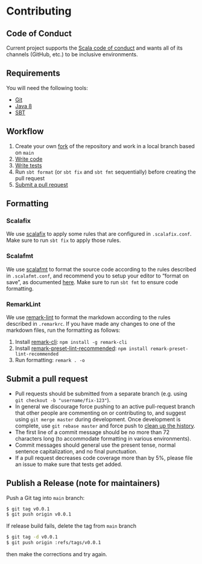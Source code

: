 # Contributing

## Code of Conduct

Current project supports the [Scala code of conduct][code-of-conduct] and
wants all of its channels (GitHub, etc.) to be inclusive environments.

## Requirements

You will need the following tools:

*   [Git][git]
*   [Java 8][java-8]
*   [SBT][sbt]

## Workflow

1.  Create your own [fork][fork-and-pull] of the repository
    and work in a local branch based on `main`
2.  [Write code](https://www.scala-sbt.org/1.x/docs/Plugins-Best-Practices.html)
3.  [Write tests](https://www.scala-sbt.org/1.x/docs/Testing-sbt-plugins.html)
4.  Run `sbt format` (or `sbt fix` and `sbt fmt` sequentially) before creating the pull request
5.  [Submit a pull request](#submit-a-pull-request)

## Formatting

### Scalafix

We use [scalafix][scalafix] to apply some rules that are configured in `.scalafix.conf`.
Make sure to run `sbt fix` to apply those rules.

### Scalafmt

We use [scalafmt][scalafmt] to format the source code according to the rules
described in `.scalafmt.conf`, and recommend you to setup your editor to “format on save”,
as documented [here][scalafmt-install].
Make sure to run `sbt fmt` to ensure code formatting.

### RemarkLint

We use [remark-lint][remark-lint] to format the markdown according to the rules described in `.remarkrc`.
If you have made any changes to one of the markdown files, run the formatting as follows:

1.  Install [remark-cli][remark-cli]: `npm install -g remark-cli`
2.  Install [remark-preset-lint-recommended][remark-preset-lint-recommended]: `npm install remark-preset-lint-recommended`
3.  Run formatting: `remark . -o`

## Submit a pull request

*   Pull requests should be submitted from a separate branch (e.g. using
    `git checkout -b "username/fix-123"`).
*   In general we discourage force pushing to an active pull-request branch that other people are
    commenting on or contributing to, and suggest using `git merge master` during development. Once
    development is complete, use `git rebase master` and force push to [clean up the history][squash].
*   The first line of a commit message should be no more than 72 characters long (to accommodate
    formatting in various environments).
*   Commit messages should general use the present tense, normal sentence capitalization, and no final
    punctuation.
*   If a pull request decreases code coverage more than by 5%, please file an issue to make sure that
    tests get added.

## Publish a Release (note for maintainers)

Push a Git tag into `main` branch:

```bash
$ git tag v0.0.1
$ git push origin v0.0.1
```

If release build fails, delete the tag from `main` branch

```bash
$ git tag -d v0.0.1
$ git push origin :refs/tags/v0.0.1
```

then make the corrections and try again.

[code-of-conduct]: https://www.scala-lang.org/conduct/

[fork-and-pull]: https://help.github.com/articles/using-pull-requests/

[git]: https://git-scm.com/

[java-8]: https://www.oracle.com/java/technologies/javase/javase-jdk8-downloads.html

[remark-cli]: https://github.com/remarkjs/remark/tree/HEAD/packages/remark-cli

[remark-lint]: https://github.com/remarkjs/remark-lint

[remark-preset-lint-recommended]: https://github.com/remarkjs/remark-lint/tree/main/packages/remark-preset-lint-recommended

[scalafix]: https://scalacenter.github.io/scalafix/

[scalafmt]: https://scalameta.org/scalafmt/

[scalatest]: https://www.scalatest.org/

[scalafmt-install]: https://scalameta.org/scalafmt/docs/installation.html

[sbt]: http://www.scala-sbt.org/

[squash]: http://gitready.com/advanced/2009/02/10/squashing-commits-with-rebase.html
